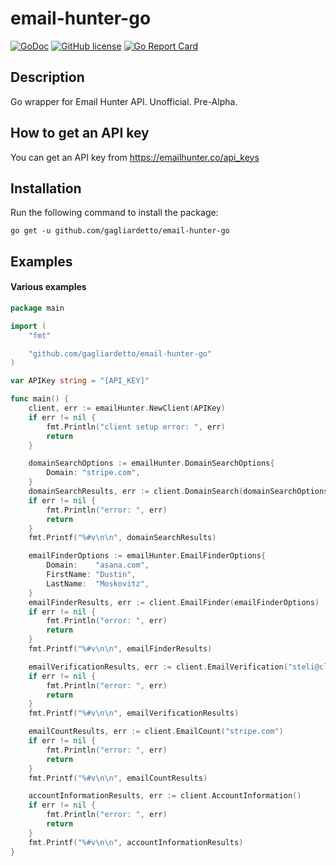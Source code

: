 # email-hunter-go

[![GoDoc](https://godoc.org/github.com/gagliardetto/email-hunter-go?status.svg)](https://godoc.org/github.com/gagliardetto/email-hunter-go)
[![GitHub license](https://img.shields.io/github/license/gagliardetto/email-hunter-go.svg)](https://github.com/gagliardetto/email-hunter-go/blob/master/LICENSE)
[![Go Report Card](https://goreportcard.com/badge/github.com/gagliardetto/email-hunter-go)](https://goreportcard.com/report/github.com/gagliardetto/email-hunter-go)

## Description

Go wrapper for Email Hunter API. Unofficial. Pre-Alpha.

## How to get an API key

You can get an API key from https://emailhunter.co/api_keys

## Installation

Run the following command to install the package:

```
go get -u github.com/gagliardetto/email-hunter-go
```

## Examples

#### Various examples

```go
package main

import (
	"fmt"

	"github.com/gagliardetto/email-hunter-go"
)

var APIKey string = "[API_KEY]"

func main() {
	client, err := emailHunter.NewClient(APIKey)
	if err != nil {
		fmt.Println("client setup error: ", err)
		return
	}

	domainSearchOptions := emailHunter.DomainSearchOptions{
		Domain: "stripe.com",
	}
	domainSearchResults, err := client.DomainSearch(domainSearchOptions)
	if err != nil {
		fmt.Println("error: ", err)
		return
	}
	fmt.Printf("%#v\n\n", domainSearchResults)

	emailFinderOptions := emailHunter.EmailFinderOptions{
		Domain:    "asana.com",
		FirstName: "Dustin",
		LastName:  "Moskovitz",
	}
	emailFinderResults, err := client.EmailFinder(emailFinderOptions)
	if err != nil {
		fmt.Println("error: ", err)
		return
	}
	fmt.Printf("%#v\n\n", emailFinderResults)

	emailVerificationResults, err := client.EmailVerification("steli@close.io")
	if err != nil {
		fmt.Println("error: ", err)
		return
	}
	fmt.Printf("%#v\n\n", emailVerificationResults)

	emailCountResults, err := client.EmailCount("stripe.com")
	if err != nil {
		fmt.Println("error: ", err)
		return
	}
	fmt.Printf("%#v\n\n", emailCountResults)

	accountInformationResults, err := client.AccountInformation()
	if err != nil {
		fmt.Println("error: ", err)
		return
	}
	fmt.Printf("%#v\n\n", accountInformationResults)
}

```